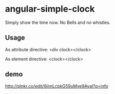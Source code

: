 # angular-simple-clock
Simply show the time now. No Bells and no whistles.

## Usage
As attribute directive: &lt;div clock&gt;&lt;/clock&gt;

As element directive: &lt;clock&gt;&lt;/clock&gt;

## demo
http://plnkr.co/edit/6jimLcpkG59uMye9AyaI?p=info
